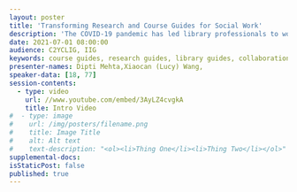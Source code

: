 ```yaml
---
layout: poster
title: 'Transforming Research and Course Guides for Social Work'
description: 'The COVID-19 pandemic has led library professionals to work in close collaboration and be more creative and innovative in digitally delivering their resources and services. This session discusses the pilot project between two library departments to transform research and course guides for Social Work. Although librarians spend considerable efforts creating these guides, students often have problems navigating, locating, and using them. The presenters will share the factors attributing to the low and limited use of these guides, such as the overwhelming number of hidden guides, overloaded resources without a learning context, partial duplication and similarity among siloed guides. The presenters will also describe transforming the Social Work research and course guide into a one-stop-shop with a creative approach. By the end of this session, attendees will learn how to pull various resources, embed interactive service points, integrate the guides via multiple venues, and facilitate increased faculty collaboration to better meet students at the point of their needs.'
date: 2021-07-01 08:00:00
audience: C2YCLIG, IIG
keywords: course guides, research guides, library guides, collaboration, COVID-19 pandemic, social work
presenter-names: Dipti Mehta,Xiaocan (Lucy) Wang,
speaker-data: [18, 77]
session-contents:
  - type: video
    url: //www.youtube.com/embed/3AyLZ4cvgkA
    title: Intro Video
#  - type: image
#    url: /img/posters/filename.png
#    title: Image Title
#    alt: Alt text
#    text-description: "<ol><li>Thing One</li><li>Thing Two</li></ol>"
supplemental-docs:
isStaticPost: false
published: true
---
```

